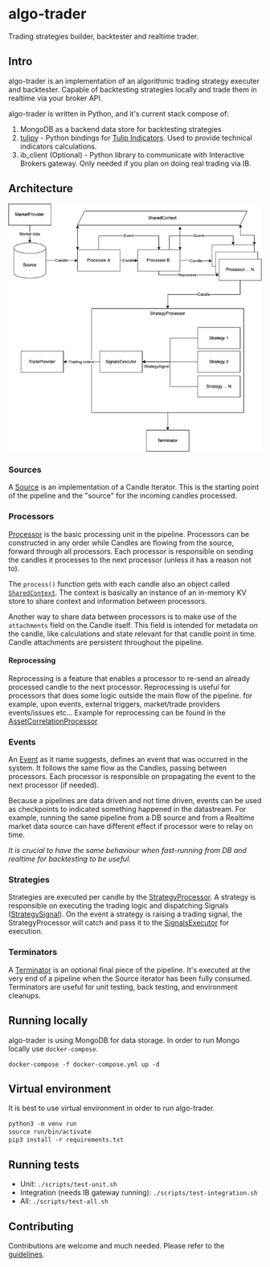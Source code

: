 # algo-trader 
Trading strategies builder, backtester and realtime trader.

## Intro
algo-trader is an implementation of an algorithmic trading strategy executer and backtester.
Capable of backtesting strategies locally and trade them in realtime via your broker API.

algo-trader is written in Python, and it's current stack compose of:
1. MongoDB as a backend data store for backtesting strategies
2. [tulipy](https://github.com/jesse-ai/tulipy) - Python bindings for [Tulip Indicators](https://tulipindicators.org/). Used to provide technical indicators calculations.
3. ib_client (Optional) - Python library to communicate with Interactive Brokers gateway. Only needed if you plan on doing real trading via IB.  

## Architecture

![System design](./design/diagram.png)

### Sources
A [Source](src/pipeline/source.py) is an implementation of a Candle Iterator. This is the starting point of the pipeline and the "source" for the incoming candles processed.
 
### Processors
[Processor](src/pipeline/processor.py) is the basic processing unit in the pipeline. Processors can be constructed in any order while Candles are flowing from the source, forward through all processors. 
Each processor is responsible on sending the candles it processes to the next processor (unless it has a reason not to).

The `process()` function gets with each candle also an object called [`SharedContext`](src/pipeline/shared_context.py). 
The context is basically an instance of an in-memory KV store to share context and information between processors. 

Another way to share data between processors is to make use of the `attachments` field on the Candle itself. 
This field is intended for metadata on the candle, like calculations and state relevant for that candle point in time. Candle attachments are persistent throughout the pipeline.

#### Reprocessing
Reprocessing is a feature that enables a processor to re-send an already processed candle to the next processor. 
Reprocessing is useful for processors that does some logic outside the main flow of the pipeline. for example, upon events, external triggers, market/trade providers events/issues etc...
Example for reprocessing can be found in the [AssetCorrelationProcessor](src/pipeline/processors/assets_correlation.py)

### Events
An [Event](src/entities/event.py) as it name suggests, defines an event that was occurred in the system. 
It follows the same flow as the Candles, passing between processors. Each processor is responsible on propagating the event to the next processor (if needed).

Because a pipelines are data driven and not time driven, events can be used as checkpoints to indicated something happened in the datastream. 
For example, running the same pipeline from a DB source and from a Realtime market data source can have different effect if processor were to relay on time.

_It is crucial to have the same behaviour when fast-running from DB and realtime for backtesting to be useful._

### Strategies
Strategies are executed per candle by the [StrategyProcessor](src/pipeline/processors/strategy.py).
A strategy is responsible on executing the trading logic and dispatching Signals ([StrategySignal](src/entities/strategy_signal.py)). 
On the event a strategy is raising a trading signal, the StrategyProcessor will catch and pass it to the [SignalsExecutor](src/trade/signals_executor.py) for execution.  

### Terminators
A [Terminator](src/pipeline/terminator.py) is an optional final piece of the pipeline. It's executed at the very end of a pipeline when the Source iterator has been fully consumed.
Terminators are useful for unit testing, back testing, and environment cleanups. 


## Running locally
algo-trader is using MongoDB for data storage. In order to run Mongo locally use `docker-compose`.
```shell
docker-compose -f docker-compose.yml up -d
```

## Virtual environment
It is best to use virtual environment in order to run algo-trader. 
```shell
python3 -m venv run
source run/bin/activate
pip3 install -r requirements.txt
```

## Running tests
* Unit: `./scripts/test-unit.sh`
* Integration (needs IB gateway running): `./scripts/test-integration.sh`
* All: `./scripts/test-all.sh`

## Contributing
Contributions are welcome and much needed.
Please refer to the [guidelines](CONTRIBUTING.md).

